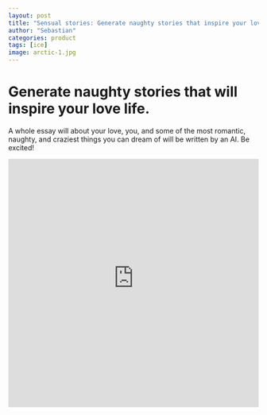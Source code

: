 ```yaml
---
layout: post
title: "Sensual stories: Generate naughty stories that inspire your love life."
author: "Sebastian"
categories: product
tags: [ice]
image: arctic-1.jpg
---
```


# Generate naughty stories that will inspire your love life.
A whole essay will about your love, you, and some of the most romantic, naughty, and craziest things you can dream of will be written by an AI.
Be excited!

<center><iframe frameborder="no" border="0" marginwidth="0" marginheight="0" width="100%" height="500"
  src="https://amorous-sensual.onrender.com"></iframe></center>
